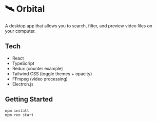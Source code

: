 # 🛰 Orbital

A desktop app that allows you to search, filter, and preview video files on your computer.

## Tech

- React
- TypeScript
- Redux (counter example)
- Tailwind CSS (toggle themes + opacity)
- FFmpeg (video processing)
- Electron.js

## Getting Started

```
npm install
npm run start
```
